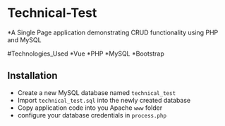 # Technical-Test
*A Single Page application demonstrating CRUD functionality using PHP and MySQL

#Technologies_Used
*Vue
*PHP
*MySQL
*Bootstrap

## Installation
* Create a new MySQL database named `technical_test`
* Import `technical_test.sql` into the newly created database
* Copy application code into you Apache `www` folder
* configure your database credentials in `process.php`
